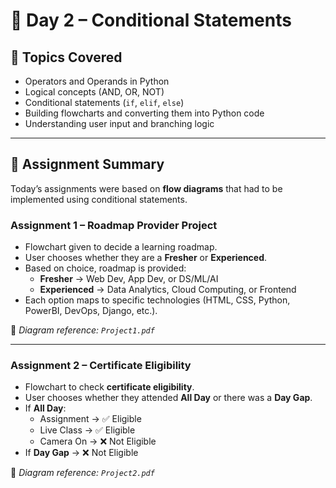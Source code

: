 # 📅 Day 2 – Conditional Statements

## 📖 Topics Covered
- Operators and Operands in Python
- Logical concepts (AND, OR, NOT)
- Conditional statements (`if`, `elif`, `else`)
- Building flowcharts and converting them into Python code
- Understanding user input and branching logic

---

## 📝 Assignment Summary
Today’s assignments were based on **flow diagrams** that had to be implemented using conditional statements.

### **Assignment 1 – Roadmap Provider Project**
- Flowchart given to decide a learning roadmap.
- User chooses whether they are a **Fresher** or **Experienced**.  
- Based on choice, roadmap is provided:
  - **Fresher** → Web Dev, App Dev, or DS/ML/AI  
  - **Experienced** → Data Analytics, Cloud Computing, or Frontend  
- Each option maps to specific technologies (HTML, CSS, Python, PowerBI, DevOps, Django, etc.).

📌 *Diagram reference: `Project1.pdf`*  

---

### **Assignment 2 – Certificate Eligibility**
- Flowchart to check **certificate eligibility**.
- User chooses whether they attended **All Day** or there was a **Day Gap**.  
- If **All Day**:
  - Assignment → ✅ Eligible  
  - Live Class → ✅ Eligible  
  - Camera On → ❌ Not Eligible  
- If **Day Gap** → ❌ Not Eligible  

📌 *Diagram reference: `Project2.pdf`*  


